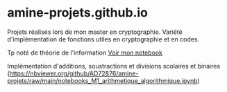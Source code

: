 # amine-projets.github.io
Projets réalisés lors de mon master en cryptographie. Variété d'implémentation de fonctions utiles en cryptographie et en codes. 

Tp noté de théorie de l'information
[Voir mon notebook](https://github.com/AD72876/amine-projets/blob/main/tp-compression2.ipynb)


Implémentation d'additions, soustractions et divisions scolaires et binaires 
(https://nbviewer.org/github/AD72876/amine-projets/raw/main/notebooks_M1_arithmetique_algorithmique.ipynb)


